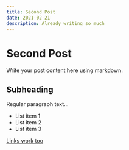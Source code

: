 ```yaml
---
title: Second Post
date: 2021-02-21
description: Already writing so much
---
```


# Second Post

Write your post content here using markdown.

## Subheading

Regular paragraph text...

- List item 1
- List item 2
- List item 3

[Links work too](https://example.com) 